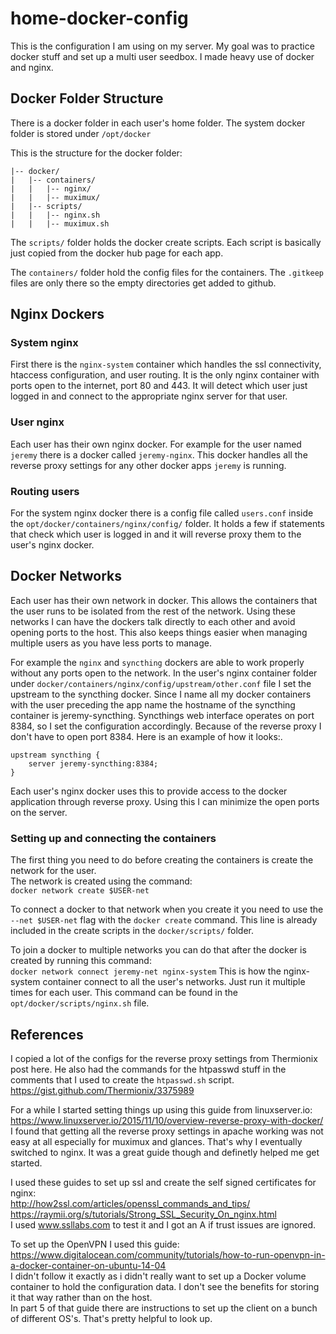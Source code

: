 # home-docker-config
This is the configuration I am using on my server. My goal was to practice docker stuff and set up a multi user seedbox. I made heavy use of docker and nginx.

## Docker Folder Structure
There is a docker folder in each user's home folder. The system docker folder is stored under `/opt/docker`

This is the structure for the docker folder:
```
|-- docker/
|   |-- containers/
|   |   |-- nginx/
|   |   |-- muximux/
|   |-- scripts/
|   |   |-- nginx.sh
|   |   |-- muximux.sh
```

The `scripts/` folder holds the docker create scripts. Each script is basically just copied from the docker hub page for each app.

The `containers/` folder hold the config files for the containers. The `.gitkeep` files are only there so the empty directories get added to github.

## Nginx Dockers
### System nginx
First there is the `nginx-system` container which handles the ssl connectivity, htaccess configuration, and user routing. It is the only nginx container with ports open to the internet, port 80 and 443. It will detect which user just logged in and connect to the appropriate nginx server for that user.

### User nginx
Each user has their own nginx docker. For example for the user named `jeremy` there is a docker called `jeremy-nginx`.
This docker handles all the reverse proxy settings for any other docker apps `jeremy` is running.

### Routing users
For the system nginx docker there is a config file called `users.conf` inside the `opt/docker/containers/nginx/config/` folder. It holds a few if statements that check which user is logged in and it will reverse proxy them to the user's nginx docker.

## Docker Networks
Each user has their own network in docker. This allows the containers that the user runs to be isolated from the rest of the network. Using these networks I can have the dockers talk directly to each other and avoid opening ports to the host. This also keeps things easier when managing multiple users as you have less ports to manage.

For example the `nginx` and `syncthing` dockers are able to work properly without any ports open to the network. In the user's nginx container folder under `docker/containers/nginx/config/upstream/other.conf` file I set the upstream to the syncthing docker. Since I name all my docker containers with the user preceding the app name the hostname of the syncthing container is jeremy-syncthing. Syncthings web interface operates on port 8384, so I set the configuration accordingly. Because of the reverse proxy I don't have to open port 8384.
Here is an example of how it looks:. </br>
```
upstream syncthing {
    server jeremy-syncthing:8384;
}
```

Each user's nginx docker uses this to provide access to the docker application through reverse proxy. Using this I can minimize the open ports on the server.

### Setting up and connecting the containers
The first thing you need to do before creating the containers is create the network for the user.<br/>
The network is created using the command:<br/>
`docker network create $USER-net`

To connect a docker to that network when you create it you need to use the `--net $USER-net` flag with the `docker create` command. This line is already included in the create scripts in the `docker/scripts/` folder.

To join a docker to multiple networks you can do that after the docker is created by running this command:<br/>
`docker network connect jeremy-net nginx-system`
This is how the nginx-system container connect to all the user's networks. Just run it multiple times for each user. This command can be found in the `opt/docker/scripts/nginx.sh` file.


## References
I copied a lot of the configs for the reverse proxy settings from Thermionix post here. He also had the commands for the htpasswd stuff in the comments that I used to create the `htpasswd.sh` script.<br/>
https://gist.github.com/Thermionix/3375989<br/>

For a while I started setting things up using this guide from linuxserver.io:<br/>
https://www.linuxserver.io/2015/11/10/overview-reverse-proxy-with-docker/<br/>
I found that getting all the reverse proxy settings in apache working was not easy at all especially for muximux and glances. That's why I eventually switched to nginx. It was a great guide though and definetly helped me get started.


I used these guides to set up ssl and create the self signed certificates for nginx:<br/>
http://how2ssl.com/articles/openssl_commands_and_tips/<br/>
https://raymii.org/s/tutorials/Strong_SSL_Security_On_nginx.html<br/>
I used www.ssllabs.com to test it and I got an A if trust issues are ignored.


To set up the OpenVPN I used this guide: <br/>
https://www.digitalocean.com/community/tutorials/how-to-run-openvpn-in-a-docker-container-on-ubuntu-14-04<br/>
I didn't follow it exactly as i didn't really want to set up a Docker volume container to hold the configuration data. I don't see the benefits for storing it that way rather than on the host.<br/>
In part 5 of that guide there are instructions to set up the client on a bunch of different OS's. That's pretty helpful to look up.
